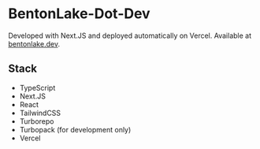# BentonLake-Dot-Dev
Developed with Next.JS and deployed automatically on Vercel. Available at [bentonlake.dev](https://www.bentonlake.dev).

## Stack
* TypeScript
* Next.JS
* React
* TailwindCSS
* Turborepo
* Turbopack (for development only)
* Vercel
